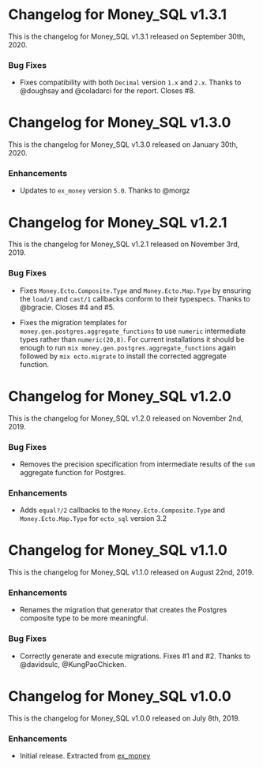 # Changelog for Money_SQL v1.3.1

This is the changelog for Money_SQL v1.3.1 released on September 30th, 2020.

### Bug Fixes

* Fixes compatibility with both `Decimal` version `1.x` and `2.x`. Thanks to @doughsay and @coladarci for the report. Closes #8.

# Changelog for Money_SQL v1.3.0

This is the changelog for Money_SQL v1.3.0 released on January 30th, 2020.

### Enhancements

* Updates to `ex_money` version `5.0`. Thanks to @morgz

# Changelog for Money_SQL v1.2.1

This is the changelog for Money_SQL v1.2.1 released on November 3rd, 2019.

### Bug Fixes

* Fixes `Money.Ecto.Composite.Type` and `Money.Ecto.Map.Type` by ensuring the `load/1` and `cast/1` callbacks conform to their typespecs.  Thanks to @bgracie. Closes #4 and #5.

* Fixes the migration templates for `money.gen.postgres.aggregate_functions` to use `numeric` intermediate types rather than `numeric(20,8)`. For current installations it should be enough to run `mix money.gen.postgres.aggregate_functions` again followed by `mix ecto.migrate` to install the corrected aggregate function.

# Changelog for Money_SQL v1.2.0

This is the changelog for Money_SQL v1.2.0 released on November 2nd, 2019.

### Bug Fixes

* Removes the precision specification from intermediate results of the `sum` aggregate function for Postgres.

### Enhancements

* Adds `equal?/2` callbacks to the `Money.Ecto.Composite.Type` and `Money.Ecto.Map.Type` for `ecto_sql` version 3.2

# Changelog for Money_SQL v1.1.0

This is the changelog for Money_SQL v1.1.0 released on August 22nd, 2019.

### Enhancements

* Renames the migration that generator that creates the Postgres composite type to be more meaningful.

### Bug Fixes

* Correctly generate and execute migrations.  Fixes #1 and #2.  Thanks to @davidsulc, @KungPaoChicken.

# Changelog for Money_SQL v1.0.0

This is the changelog for Money_SQL v1.0.0 released on July 8th, 2019.

### Enhancements

* Initial release.  Extracted from [ex_money](https://hex.pm/packages/ex_money)
